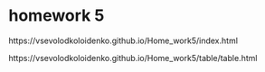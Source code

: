 <h1>homework 5</h1>
<p>https://vsevolodkoloidenko.github.io/Home_work5/index.html</p>
<p>https://vsevolodkoloidenko.github.io/Home_work5/table/table.html</p>
